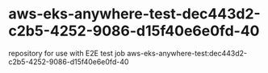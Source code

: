 # aws-eks-anywhere-test-dec443d2-c2b5-4252-9086-d15f40e6e0fd-40
repository for use with E2E test job aws-eks-anywhere-test:dec443d2-c2b5-4252-9086-d15f40e6e0fd-40
